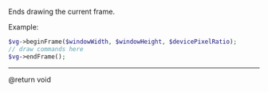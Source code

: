 Ends drawing the current frame.

Example:

```php
$vg->beginFrame($windowWidth, $windowHeight, $devicePixelRatio);
// draw commands here
$vg->endFrame();
```

---

@return void